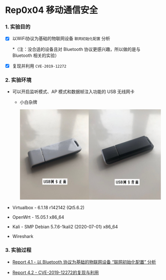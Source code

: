 # Rep0x04 移动通信安全

### 1. 实验目的

- [x] 以WiFi协议为基础的物联网设备 `联网初始化配置` 分析

    *（注：没合适的设备且对 Bluetooth 协议更感兴趣，所以做的是与 Bluetooth 相关的实验）

- [x] 复现并利用 `CVE-2019-12272`

### 2. 实验环境

- 可以开启监听模式、AP 模式和数据帧注入功能的 USB 无线网卡

    - 小白杂牌

        ![img](img/usb.jpg)

- Virtualbox - 6.1.18 r142142 (Qt5.6.2)

- OpenWrt - 15.05.1 x86_64

- Kali - SMP Debian 5.7.6-1kali2 (2020-07-01) x86_64

- Wireshark

### 3. 实验过程

- [Report 4.1 - 以 Bluetooth 协议为基础的物联网设备 “联网初始化配置” 分析](./report/report0x01.md)

- [Report 4.2 - CVE-2019-12272的复现与利用](./report/report0x02.md)